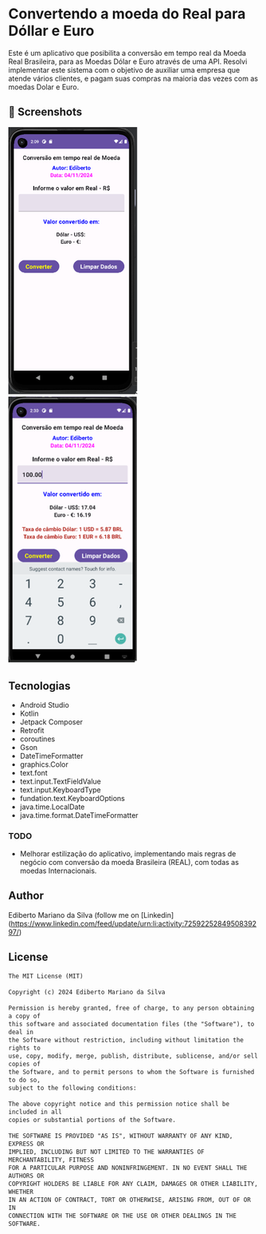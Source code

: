 # Convertendo a moeda do Real para Dóllar e Euro
Este é um aplicativo que posibilita a conversão em tempo real da Moeda Real Brasileira, para as Moedas Dólar e Euro através de uma API. Resolvi implementar este sistema com o objetivo de auxiliar uma empresa que atende vários clientes, e pagam suas compras na maioria das vezes com as moedas Dolar e Euro.


## :camera_flash: Screenshots
<!-- You can add more screenshots here if you like -->

<img src="https://github.com/Ediberto/Conversao-de-moeda/raw/main/imagem01.png" width="260">&emsp;
<img src="https://github.com/Ediberto/Conversao-de-moeda/raw/main/imagem02.png" width="260">&emsp;

## Tecnologias
* Android Studio
* Kotlin
* Jetpack Composer
* Retrofit
* coroutines
* Gson
* DateTimeFormatter
* graphics.Color
* text.font
* text.input.TextFieldValue
* text.input.KeyboardType
* fundation.text.KeyboardOptions
* java.time.LocalDate
* java.time.format.DateTimeFormatter
  
 
### TODO
- Melhorar estilização do aplicativo, implementando mais regras de negócio com conversão da moeda Brasileira (REAL), com todas as moedas Internacionais.

## Author
Ediberto Mariano da Silva (follow me on [Linkedin] (https://www.linkedin.com/feed/update/urn:li:activity:7259225284950839297/)

## License
```
The MIT License (MIT)

Copyright (c) 2024 Ediberto Mariano da Silva

Permission is hereby granted, free of charge, to any person obtaining a copy of
this software and associated documentation files (the "Software"), to deal in
the Software without restriction, including without limitation the rights to
use, copy, modify, merge, publish, distribute, sublicense, and/or sell copies of
the Software, and to permit persons to whom the Software is furnished to do so,
subject to the following conditions:

The above copyright notice and this permission notice shall be included in all
copies or substantial portions of the Software.

THE SOFTWARE IS PROVIDED "AS IS", WITHOUT WARRANTY OF ANY KIND, EXPRESS OR
IMPLIED, INCLUDING BUT NOT LIMITED TO THE WARRANTIES OF MERCHANTABILITY, FITNESS
FOR A PARTICULAR PURPOSE AND NONINFRINGEMENT. IN NO EVENT SHALL THE AUTHORS OR
COPYRIGHT HOLDERS BE LIABLE FOR ANY CLAIM, DAMAGES OR OTHER LIABILITY, WHETHER
IN AN ACTION OF CONTRACT, TORT OR OTHERWISE, ARISING FROM, OUT OF OR IN
CONNECTION WITH THE SOFTWARE OR THE USE OR OTHER DEALINGS IN THE SOFTWARE.
```

